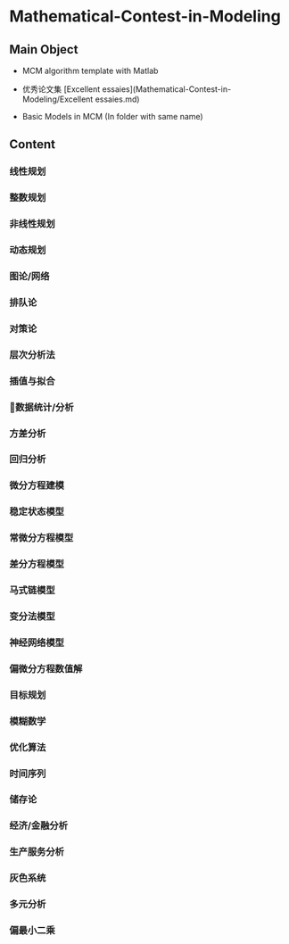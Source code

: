 # Mathematical-Contest-in-Modeling

## Main Object

- MCM algorithm template with Matlab

- 优秀论文集 [Excellent essaies](Mathematical-Contest-in-Modeling/Excellent essaies.md)

- Basic Models in MCM (In folder with same name)

## Content

### 线性规划
### 整数规划
### 非线性规划
### 动态规划
### 图论/网络
### 排队论
### 对策论
### 层次分析法
### 插值与拟合
### 数据统计/分析
### 方差分析
### 回归分析
### 微分方程建模
### 稳定状态模型
### 常微分方程模型
### 差分方程模型
### 马式链模型
### 变分法模型
### 神经网络模型
### 偏微分方程数值解
### 目标规划
### 模糊数学
### 优化算法
### 时间序列
### 储存论
### 经济/金融分析
### 生产服务分析
### 灰色系统
### 多元分析
### 偏最小二乘



